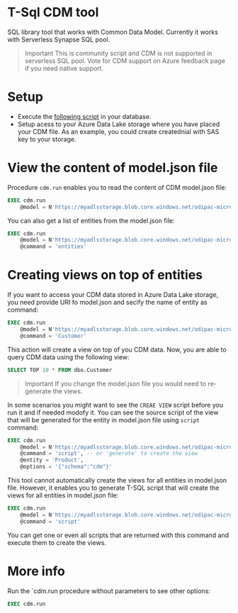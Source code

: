 # T-Sql CDM tool

SQL library tool that works with Common Data Model. Currently it works with Serverless Synapse SQL pool.

> Important
> This is community script and CDM is not supported in serverless SQL pool. Vote for CDM support on Azure feedback page if you need native support.

# Setup

- Execute the [following script](https://raw.githubusercontent.com/JocaPC/tsql-cdm-tool/main/model.json/tsql-cdm-tool.sql) in your database.
- Setup acess to your Azure Data Lake storage where you have placed your CDM file. As an example, you could create creatednial with SAS key to your storage.

# View the content of model.json file

Procedure `cdm.run` enables you to read the content of CDM model.json file:
```sql
EXEC cdm.run
	@model = N'https://myadlsstorage.blob.core.windows.net/odipac-microsoft/ODIPAC/model.json'
```

You can also get a list of entities from the model.json file:
```sql
EXEC cdm.run
	@model = N'https://myadlsstorage.blob.core.windows.net/odipac-microsoft/ODIPAC/model.json',
	@command = 'entities'
```

# Creating views on top of entities

If you want to access your CDM data stored in Azure Data Lake storage, you need provide URI fo model.json and secify the name of entity as command:
```sql
EXEC cdm.run
	@model = N'https://myadlsstorage.blob.core.windows.net/odipac-microsoft/ODIPAC/model.json',
	@command = 'Customer'
```

This action will create a view on top of you CDM data. Now, you are able to query CDM data using the following view:

```sql
SELECT TOP 10 * FROM dbo.Customer
```

> Important
> If you change the model.json file you would need to re-generate the views.

In some scenarios you might want to see the `CREAE VIEW` script before you run it and if needed modofy it. You can see the source script of the view that will be generated for the entity in model.json file using `script` command:

```sql
EXEC cdm.run
	@model = N'https://myadlsstorage.blob.core.windows.net/odipac-microsoft/ODIPAC/model.json',
	@command = 'script', -- or 'generate' to create the view
	@entity = 'Product',
	@options = '{"schema":"cdm"}'
```


This tool cannot automatically create the views for all entities in model.json file. However, it enables you to generate T-SQL script that will create the views for all entities in model.json file: 
```sql
EXEC cdm.run
	@model = N'https://myadlsstorage.blob.core.windows.net/odipac-microsoft/ODIPAC/model.json',
	@command = 'script'
```

You can get one or even all scripts that are returned with this command and execute them to create the views.

# More info

Run the `cdm.run   procedure without parameters to see other options:
```sql
EXEC cdm.run
```

